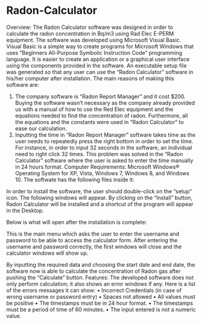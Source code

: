 # Radon-Calculator
Overview:
The Radon Calculator software was designed in order to calculate the radon concentration in Bq/m3 using Rad Elec E-PERM equipment. The software was developed using Microsoft Visual Basic. Visual Basic is a simple way to create programs for Microsoft Windows that uses “Beginners All-Purpose Symbolic Instruction Code” programming language. It is easier to create an application or a graphical user interface using the components provided in the software. An executable setup file was generated so that any user can use the “Radon Calculator” software in his/her computer after installation. The main reasons of making this software are:
1.	The company software is “Radon Report Manager” and it cost $200. Buying the software wasn’t necessary as the company already provided us with a manual of how to use the Red Elec equipment and the equations needed to find the concentration of radon. Furthermore, all the equations and the constants were used in “Radon Calculator” to ease our calculation.
2.	Inputting the time in “Radon Report Manager” software takes time as the user needs to repeatedly press the right bottom in order to set the time. For instance, in order to input 32 seconds in the software, an individual need to right click 32 times. This problem was solved in the “Radon Calculator” software where the user is asked to enter the time manually in 24 hours format.
Computer Requirements:
Microsoft Windows® Operating System for XP, Vista, Windows 7, Windows 8, and Windows 10.
The softwate has the following files inside it:
 
In order to install the software, the user should double-click on the “setup” icon.
The following windows will appear. By clicking on the “Install” button, Radon Calculator will be installed and a shortcut of the program will appear in the Desktop.
 

Below is what will open after the installation is complete:
 
This is the main menu which asks the user to enter the username and password to be able to access the calculator form. 
After entering the username and password correctly, the first windows will close and the calculator windows will show up.
 
By inputting the required data and choosing the start date and end date, the software now is able to calculate the concentration of Radon gas after pushing the “Calculate” button. 
Features:
The developed software does not only perform calculation; it also shows an error windows if any. Here is a list of the errors messages it can show:
•	Incorrect Credentials (in case of wrong username or password entry)
•	Spaces not allowed
•	All values must be positive
•	The timestamps must be in 24 hour format.
•	The timestamps must be a period of time of 60 minutes.
•	The input entered is not a numeric value.


